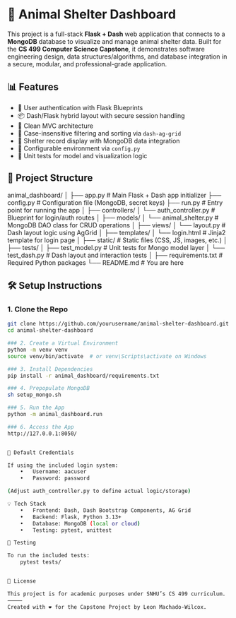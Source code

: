 # 🐾 Animal Shelter Dashboard

This project is a full-stack **Flask + Dash** web application that connects to a **MongoDB** database to visualize and manage animal shelter data. Built for the **CS 499 Computer Science Capstone**, it demonstrates software engineering design, data structures/algorithms, and database integration in a secure, modular, and professional-grade application.

## 📊 Features

- 🔐 User authentication with Flask Blueprints
- 📦 Dash/Flask hybrid layout with secure session handling
- 🧠 Clean MVC architecture
- 📄 Case-insensitive filtering and sorting via `dash-ag-grid`
- 🐶 Shelter record display with MongoDB data integration
- 🔁 Configurable environment via `config.py`
- 🧪 Unit tests for model and visualization logic

## 📂 Project Structure
animal_dashboard/
│
├── app.py                # Main Flask + Dash app initializer
├── config.py             # Configuration file (MongoDB, secret keys)
├── run.py                # Entry point for running the app
│
├── controllers/
│   └── auth_controller.py    # Blueprint for login/auth routes
│
├── models/
│   └── animal_shelter.py     # MongoDB DAO class for CRUD operations
│
├── views/
│   └── layout.py             # Dash layout logic using AgGrid
│
├── templates/
│   └── login.html            # Jinja2 template for login page
│
├── static/                   # Static files (CSS, JS, images, etc.)
│
├── tests/
│   ├── test_model.py         # Unit tests for Mongo model layer
│   └── test_dash.py          # Dash layout and interaction tests
│
├── requirements.txt          # Required Python packages
└── README.md                 # You are here

## 🛠️ Setup Instructions

### 1. Clone the Repo

```bash
git clone https://github.com/yourusername/animal-shelter-dashboard.git
cd animal-shelter-dashboard

### 2. Create a Virtual Environment
python -m venv venv
source venv/bin/activate  # or venv\Scripts\activate on Windows

### 3. Install Dependencies
pip install -r animal_dashboard/requirements.txt

### 4. Prepopulate MongoDB
sh setup_mongo.sh

### 5. Run the App
python -m animal_dashboard.run

### 6. Access the App
http://127.0.0.1:8050/


🔐 Default Credentials

If using the included login system:
	•	Username: aacuser
	•	Password: password

(Adjust auth_controller.py to define actual logic/storage)

💡 Tech Stack
	•	Frontend: Dash, Dash Bootstrap Components, AG Grid
	•	Backend: Flask, Python 3.13+
	•	Database: MongoDB (local or cloud)
	•	Testing: pytest, unittest

🧪 Testing

To run the included tests:
    pytest tests/


📜 License

This project is for academic purposes under SNHU’s CS 499 curriculum.
⸻
Created with ❤️ for the Capstone Project by Leon Machado-Wilcox.